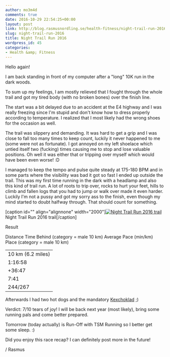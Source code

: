 ```yaml
---
author: mo3m4d
comments: true
date: 2016-10-29 22:54:25+00:00
layout: post
link: http://blog.rasmusnordling.se/health-fitness/night-trail-run-2016/
slug: night-trail-run-2016
title: Night Trail Run 2016
wordpress_id: 45
categories:
- Health &amp; Fitness
---
```


Hello again!

I am back standing in front of my computer after a "long" 10K run in the dark woods.

To sum up my feelings, I am mostly relieved that I fought through the whole trail and got my tired body (with no broken bones) over the finish line. <!-- more -->

The start was a bit delayed due to an accident at the E4 highway and I was really freezing since I'm stupid and don't know how to dress properly according to temperature. I realized that I most likely had the wrong shoes for the occasion as well.

The trail was slippery and demanding. It was hard to get a grip and I was close to fall too many times to keep count, luckily it never happened to me (some were not as fortunate). I got annoyed on my left shoelace which untied itself two (fucking) times causing me to stop and lose valuable positions. Oh well it was either that or tripping over myself which would have been even worse! :D

I managed to keep the tempo and pulse quite steady at 175-180 BPM and in some parts where the visibility was bad it got so fast I ended up outside the trail. This was my first time running in the dark with a headlamp and also this kind of trail run. A lot of roots to trip over, rocks to hurt your feet, hills to climb and fallen logs that you had to jump or walk over made it even harder. Luckily I'm not a pussy and got my sorry ass to the finish, even though my mind started to doubt halfway through. That should count for something.



[caption id="" align="alignnone" width="2000"][![Night Trail Run 2016 trail](http://nighttrailrun.se/wp-content/uploads/2013/04/Bana_2017_mindre.jpg)](http://nighttrailrun.se/wp-content/uploads/2013/04/Bana_2017_mindre.jpg) Night Trail Run 2016 trail[/caption]

Result




<table >
<tbody >
<tr class="ng-scope" >
Distance

<td class="field ng-binding" >10 km (6.2 miles)
</td>
</tr>
<tr class="ng-scope" >
Time

<td class="field ng-binding" >1:16:58
</td>
</tr>
<tr class="ng-scope" >
Behind (category = male 10 km)

<td class="field ng-binding" >+36:47
</td>
</tr>
<tr class="ng-scope" >
Average Pace (min/km)

<td class="field ng-binding" >7:41
</td>
</tr>
<tr class="ng-scope" >
Place (category = male 10 km)

<td class="field ng-binding" >244/267
</td>
</tr>
</tbody>
</table>




Afterwards I had two hot dogs and the mandatory [Kexchoklad](http://www.cloetta.se/varumarken-och-produkter/kexchoklad/) ;)

Verdict: 7/10 tears of joy! I will be back next year (most likely), bring some running pals and come better prepared.

Tomorrow (today actually) is Run-Off with TSM Running so I better get some sleep. :)

Did you enjoy this race recap? I can definitely post more in the future!

/ Rasmus

